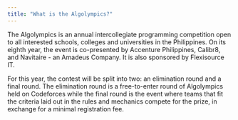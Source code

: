 ```yaml
---
title: "What is the Algolympics?"
---
```

The Algolympics is an annual intercollegiate programming competition open to all interested schools, colleges and universities in the Philippines. On its eighth year, the event is co-presented by Accenture Philippines, Calibr8, and Navitaire - an Amadeus Company. It is also sponsored by Flexisource IT.

For this year, the contest will be split into two: an elimination round and a final round. The elimination round is a free-to-enter round of Algolympics held on Codeforces while the final round is the event where teams that fit the criteria laid out in the rules and mechanics compete for the prize, in exchange for a minimal registration fee.

